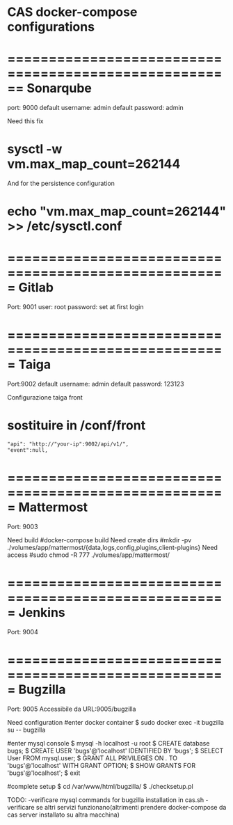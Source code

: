 # CAS docker-compose configurations

======================================================
Sonarqube
======================================================

port: 9000
default username: admin
default password: admin


Need this fix
# sysctl -w vm.max_map_count=262144 
And for the persistence configuration
# echo "vm.max_map_count=262144" >> /etc/sysctl.conf


=====================================================
Gitlab
=====================================================
Port: 9001
user: root
password: set at first login


=====================================================
Taiga
=====================================================

Port:9002
default username: admin
default password: 123123

Configurazione taiga front
# sostituire in /conf/front
    "api": "http://"your-ip":9002/api/v1/",
    "event":null,

=====================================================
Mattermost 
=====================================================

Port: 9003

Need build
#docker-compose build
Need create dirs
#mkdir -pv ./volumes/app/mattermost/{data,logs,config,plugins,client-plugins}
Need access
#sudo chmod -R 777 ./volumes/app/mattermost/

=====================================================
Jenkins
=====================================================

Port: 9004


=====================================================
Bugzilla
=====================================================

Port: 9005
Accessibile da URL:9005/bugzilla

Need configuration
#enter docker container
$ sudo docker exec -it bugzilla su -- bugzilla

#enter mysql console
$ mysql -h localhost -u root
$ CREATE database bugs;
$ CREATE USER 'bugs'@'localhost' IDENTIFIED BY 'bugs';
$ SELECT User FROM mysql.user;
$ GRANT ALL PRIVILEGES ON *.* TO 'bugs'@'localhost' WITH GRANT OPTION;
$ SHOW GRANTS FOR 'bugs'@'localhost';
$ exit

#complete setup
$ cd /var/www/html/bugzilla/
$ ./checksetup.pl



TODO: 
	-verificare mysql commands for bugzilla installation in cas.sh
  	-verificare se altri servizi funzionano(altrimenti prendere docker-compose da cas server installato su altra macchina)
	
